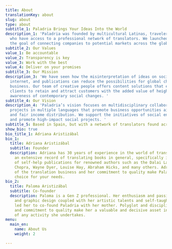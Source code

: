 ```yaml
---
title: About
translationKey: about
slug: about
type: about
subtitle_1: Paladria Brings Your Ideas Into the World
description_1: 'Paladria was founded by multicultural Latinas, travelers, and polyglots
  who have access to a professional network of translators. We launched Paladria with
  the goal of connecting companies to potential markets across the globe. '
subtitle_2: Our Values
value_1: Be accountable
value_2: Transparency is key
value_3: Work with the best
value_4: Deliver on your promises
subtitle_3: Our Mission
description_3: 'We have seen how the misinterpretation of ideas on social media, the
  internet, and publications can reduce the possibilities for global change and fruitful
  business. Our team of creative people offers content solutions that enables our
  clients to retain and attract customers with the added value of heightening their
  awareness of contemporary social changes. '
subtitle_4: Our Vision
description_4: 'Paladria’s vision focuses on multidisciplinary collaboration to create
  projects in multiple languages that promote business opportunities aimed at achievements
  and fair income distribution. We support the initiatives of social entrepreneurs
  and promote high-impact social projects. '
subtitle_5: Based in Spain, but with a network of translators found across the globe...
show_bio: true
bio_title_1: Adriana Aristizábal
bio_1:
  title: Adriana Aristizábal
  subtitle: Founder
  description: Adriana has 30 years of experience in the world of translations and
    an extensive record of translating books in general, specifically in the field
    of self-help publications for renowned authors such as the Dalai Lama, Deepak
    Chopra, Wayne Dyer, Louise Hay, Abraham Hicks, and many others. Adriana’s knowledge
    of the translation business and her commitment to quality make Paladria an excellent
    choice for your needs.
bio_2:
  title: Paloma Aristizábal
  subtitle: Co-founder
  description: Paloma is a Gen Z professional. Her enthusiasm and passion for programming
    and graphic design coupled with her artistic talents and self-taught spirit have
    led her to co-found Paladria with her mother. Polyglot and disciplined, her determination
    and commitment to quality make her a valuable and decisive asset in the success
    of any activity she undertakes.
menu:
  main_en:
    name: About Us
    weight: 2

---
```

